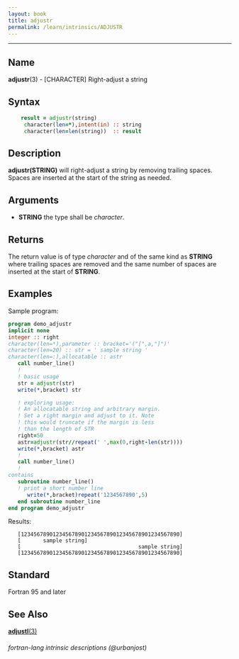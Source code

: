 ```yaml
---
layout: book
title: adjustr
permalink: /learn/intrinsics/ADJUSTR
---
```

-------------------------------------------------------------------------------
## __Name__

__adjustr__(3) - \[CHARACTER\] Right-adjust a string

## __Syntax__

```fortran
    result = adjustr(string)
     character(len=*),intent(in) :: string
     character(len=len(string))  :: result
```

## __Description__

__adjustr(STRING)__ will right-adjust a string by removing trailing
spaces. Spaces are inserted at the start of the string as needed.

## __Arguments__

  - __STRING__
    the type shall be _character_.

## __Returns__

The return value is of type _character_ and of the same kind as __STRING__
where trailing spaces are removed and the same number of spaces are
inserted at the start of __STRING__.

## __Examples__

Sample program:

```fortran
program demo_adjustr
implicit none
integer :: right
character(len=*),parameter :: bracket='("[",a,"]")'
character(len=20) :: str = ' sample string '
character(len=:),allocatable :: astr
   call number_line()
   !
   ! basic usage
   str = adjustr(str)
   write(*,bracket) str

   ! exploring usage:
   ! An allocatable string and arbitrary margin.
   ! Set a right margin and adjust to it. Note
   ! this would truncate if the margin is less
   ! than the length of STR
   right=50
   astr=adjustr(str//repeat(' ',max(0,right-len(str))))
   write(*,bracket) astr
   !
   call number_line()
   !
contains
   subroutine number_line()
   ! print a short number line
      write(*,bracket)repeat('1234567890',5)
   end subroutine number_line
end program demo_adjustr
```
Results:

```
   [12345678901234567890123456789012345678901234567890]
   [       sample string]
   [                                     sample string]
   [12345678901234567890123456789012345678901234567890]
```
## __Standard__

Fortran 95 and later

## __See Also__

[__adjustl__(3)](ADJUSTL)

###### fortran-lang intrinsic descriptions (@urbanjost)
